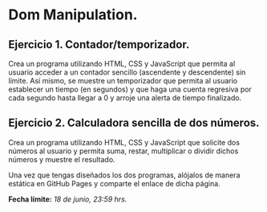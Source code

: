 # Dom Manipulation.

## Ejercicio 1. Contador/temporizador.
Crea un programa utilizando HTML, CSS y JavaScript que permita al usuario acceder a un contador sencillo (ascendente y descendente) sin límite. Así mismo, se muestre un temporizador que permita al usuario establecer un tiempo (en segundos) y que haga una cuenta regresiva por cada segundo hasta llegar a 0 y arroje una alerta de tiempo finalizado.

## Ejercicio 2. Calculadora sencilla de dos números.
Crea un programa utilizando HTML, CSS y JavaScript que solicite dos números al usuario y permita suma, restar, multiplicar o dividir dichos números y muestre el resultado.

Una vez que tengas diseñados los dos programas, alójalos de manera estática en GitHub Pages y comparte el enlace de dicha página.

**Fecha límite:** *18 de junio, 23:59 hrs.*
